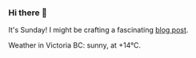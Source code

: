 ### Hi there :wave:

It's Sunday! I might be crafting a fascinating [blog post](https://benjaminwuethrich.dev).

Weather in Victoria BC: sunny, at +14°C.
